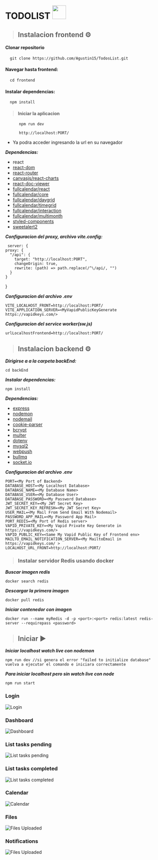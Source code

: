 # TODOLIST <img src="https://i.postimg.cc/Gmm9k3Vv/logo.png" width="43px">

> ## Instalacion frontend ⚙

#### Clonar repositorio

      git clone https://github.com/Agustin15/TodosList.git

#### Navegar hasta frontend:

      cd frontend

#### Instalar dependencias:

      npm install

> #### Iniciar la aplicacion

          npm run dev

          http://localhost:PORT/

- Ya podra acceder ingresando la url en su navegador

**_Dependencias:_**

- react
- [react-dom](https://github-com.translate.goog/facebook/react?_x_tr_sl=en&_x_tr_tl=es&_x_tr_hl=es&_x_tr_pto=tc)
- [react-router](https://github.com/remix-run/react-router)
- [canvasjs/react-charts](https://canvasjs.com/react-charts/)
- [react-doc-viewer](https://github.com/cyntler/react-doc-viewer)
- [fullcalendar/react](https://fullcalendar.io/docs/react)
- [fullcalendar/core](https://fullcalendar.io/docs/react)
- [fullcalendar/daygrid](https://fullcalendar.io/docs/react)
- [fullcalendar/timegrid](https://fullcalendar.io/docs/react)
- [fullcalendar/interaction](https://fullcalendar.io/docs/react)
- [fullcalendar/multimonth](https://fullcalendar.io/docs/react)
- [styled-components](https://github.com/styled-components/styled-components)
- [sweetalert2](https://sweetalert2.github.io/)

**_Configuracion del proxy, archivo vite.config:_**

     server: {
    proxy: {
      "/api": {
        target: "http://localhost:PORT",
        changeOrigin: true,
        rewrite: (path) => path.replace(/^\/api/, "")
      }
    }

}

**_Configuracion del archivo .env_**

    VITE_LOCALHOST_FRONT=http://localhost:PORT/
    VITE_APPLICATION_SERVER=<MyVapidPublicKeyGenerate https://vapidkeys.com/>

**_Configuracion del service worker(sw.js)_**

    urlLocalhostFrontend=http://localhost:PORT/

> ## Instalacion backend ⚙

**_Dirigirse a a la carpeta backEnd:_**

    cd backEnd

**_Instalar dependencias:_**

    npm install

**_Dependencias:_**

- [express](https://github.com/expressjs/express)
- [nodemon](https://github.com/remy/nodemon)
- [nodemail](https://github.com/nomospace/nodemail)
- [cookie-parser](https://github.com/expressjs/cookie-parser)
- [bcrypt](https://github.com/kelektiv/node.bcrypt.js)
- [multer](https://github.com/expressjs/multer)
- [dotenv](https://github.com/motdotla/dotenv)
- [mysql2](https://sidorares.github.io/node-mysql2/docs)
- [webpush](https://github-com.translate.goog/web-push-libs/web-push?_x_tr_sl=en&_x_tr_tl=es&_x_tr_hl=es&_x_tr_pto=tc#readme)
- [bullmq](https://docs.bullmq.io/)
- [socket.io](https://github.com/socketio/socket.io)

**_Configuracion del archivo .env_**

    PORT=<My Port of Backend>
    DATABASE_HOST=<My Localhost Database>
    DATABASE_NAME=<My Database Name>
    DATABASE_USER=<My Database User>
    DATABASE_PASSWORD=<My Password Database>
    JWT_SECRET_KEY=<My JWT Secret Key>
    JWT_SECRET_KEY_REFRESH=<My JWT Secret Key>
    USER_MAIL=<My Mail From Send Email With Nodemail>
    PASSWORD_APP_MAIL=<My Password App Mail>
    PORT_REDIS=<My Port of Redis server>
    VAPID_PRIVATE_KEY=<My Vapid Private Key Generate in https://vapidkeys.com/>
    VAPID_PUBLIC_KEY=<Same My Vapid Public Key of Frontend env>
    MAILTO_EMAIL_NOTIFICATION_SERVER=<My MailtoEmail in https://vapidkeys.com/ >
    LOCALHOST_URL_FRONT=http://localhost:PORT/

> ### Instalar servidor Redis usando docker

**_Buscar imagen redis_**

    docker search redis

**_Descargar la primera imagen_**

    docker pull redis

**_Iniciar contenedor con imagen_**

    docker run --name myRedis -d -p <port>:<port> redis:latest redis-server --requirepass <password>

> ## Iniciar ▶

**_Iniciar localhost watch live con nodemon_**

    npm run dev //si genera el error "failed to initialize database" vuelva a ejecutar el comando e iniciara correctamente

**_Para iniciar localhost pero sin watch live con node_**

    npm run start

### Login

![Login](capturesApp/loginCapture.jpg)

### Dashboard

![Dashboard](capturesApp/dashboardCapture.jpg)

### List tasks pending

![List tasks pending](capturesApp/listTasksCapture.jpg)

### List tasks completed

![List tasks completed](capturesApp/listTasksCompletedCapture.jpg)

### Calendar

![Calendar](capturesApp/calendarCapture.jpg)

### Files

![Files Uploaded](capturesApp/filesCapture.jpg)

### Notifications

![Files Uploaded](capturesApp/notificationsCapture.jpg)
